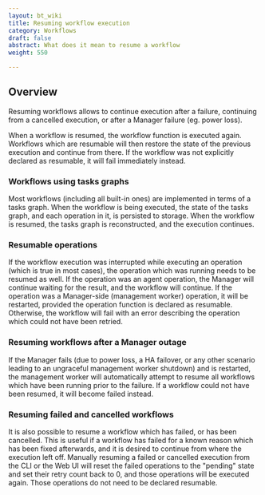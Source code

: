 ```yaml
---
layout: bt_wiki
title: Resuming workflow execution
category: Workflows
draft: false
abstract: What does it mean to resume a workflow
weight: 550

---
```

## Overview

Resuming workflows allows to continue execution after a failure, continuing from a cancelled execution, or after a Manager failure (eg. power loss).

When a workflow is resumed, the workflow function is executed again. Workflows which are resumable will then restore the state of the previous execution and continue from there. If the workflow was not explicitly declared as resumable, it will fail immediately instead.

### Workflows using tasks graphs

Most workflows (including all built-in ones) are implemented in terms of a tasks graph. When the workflow is being executed, the state of the tasks graph, and each operation in it, is persisted to storage. When the workflow is resumed, the tasks graph is reconstructed, and the execution continues.

### Resumable operations

If the workflow execution was interrupted while executing an operation (which is true in most cases), the operation which was running needs to be resumed as well. If the operation was an agent operation, the Manager will continue waiting for the result, and the workflow will continue.
If the operation was a Manager-side (management worker) operation, it will be restarted, provided the operation function is declared as resumable. Otherwise, the workflow will fail with an error describing the operation which could not have been retried.

### Resuming workflows after a Manager outage

If the Manager fails (due to power loss, a HA failover, or any other scenario leading to an ungraceful management worker shutdown) and is restarted, the management worker will automatically attempt to resume all workflows which have been running prior to the failure. If a workflow could not have been resumed, it will become failed instead.

### Resuming failed and cancelled workflows

It is also possible to resume a workflow which has failed, or has been cancelled. This is useful if a workflow has failed for a known reason which has been fixed afterwards, and it is desired to continue from where the execution left off.
Manually resuming a failed or cancelled execution from the CLI or the Web UI will reset the failed operations to the "pending" state and set their retry count back to 0, and those operations will be executed again. Those operations do not need to be declared resumable.
